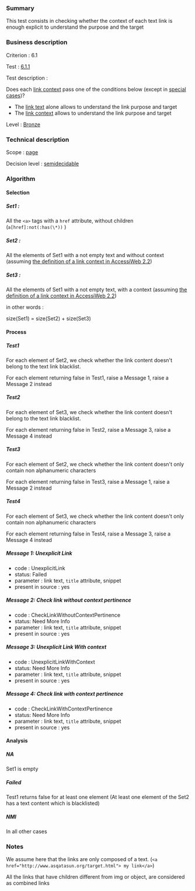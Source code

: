 ### Summary

This test consists in checking whether the context of each text link is enough explicit to understand the purpose and the target

### Business description

Criterion : 6.1

Test : [6.1.1](http://accessiweb.org/index.php/accessiweb-22-english-version.html#test-6-1-1)

Test description :

Does each [link context](http://accessiweb.org/index.php/glossary-76.html#mContexteLien) pass one of the conditions below (except in [special cases](http://accessiweb.org/index.php/glossary-76.html#cpCrit6- "Special cases for criterion 6.1"))? 

-   The [link text](http://accessiweb.org/index.php/glossary-76.html#mIntituleLien) alone allows to understand the link purpose and target 
-   The [link context](http://accessiweb.org/index.php/glossary-76.html#mContexteLien) allows to understand the link purpose and target

Level : [Bronze](/en/category/rules-design/accessiweb-11/level/bronze)

### Technical description

Scope : [page](/en/category/rules-design/accessiweb-11/scope/page)

Decision level :
[semidecidable](/en/category/rules-design/accessiweb-11/decision-level/semidecidable)

### Algorithm

#### Selection

##### Set1 :

All the `<a>` tags with a `href` attribute, without children (`a[href]:not(:has(\*))` )

##### Set2 :

All the elements of Set1 with a not empty text and without context (assuming [the definition of a link context in AccessiWeb 2.2](http://accessiweb.org/index.php/glossary-76.html#mContexteLien))

##### Set3 :

All the elements of Set1 with a not empty text, with a context (assuming [the definition of a link context in AccessiWeb 2.2](http://accessiweb.org/index.php/glossary-76.html#mContexteLien))

in other words :

size(Set1) = size(Set2) + size(Set3)

#### Process

##### Test1

For each element of Set2, we check whether the link content doesn't belong to the text link blacklist.

For each element returning false in Test1, raise a Message 1, raise a Message 2 instead

##### Test2

For each element of Set3, we check whether the link content doesn't belong to the text link blacklist.

For each element returning false in Test2, raise a Message 3, raise a Message 4 instead

##### Test3

For each element of Set2, we check whether the link content doesn't only contain non alphanumeric characters

For each element returning false in Test3, raise a Message 1, raise a Message 2 instead

##### Test4

For each element of Set3, we check whether the link content doesn't only contain non alphanumeric characters

For each element returning false in Test4, raise a Message 3, raise a Message 4 instead

##### Message 1: Unexplicit Link

-   code : UnexplicitLink
-   status: Failed
-   parameter : link text, `title` attribute, snippet
-   present in source : yes

##### Message 2: Check link without context pertinence

-   code : CheckLinkWithoutContextPertinence
-   status: Need More Info
-   parameter : link text, `title` attribute, snippet
-   present in source : yes

##### Message 3: Unexplicit Link With context

-   code : UnexplicitLinkWithContext
-   status: Need More Info
-   parameter : link text, `title` attribute, snippet
-   present in source : yes

##### Message 4: Check link with context pertinence

-   code : CheckLinkWithContextPertinence
-   status: Need More Info
-   parameter : link text, `title` attribute, snippet
-   present in source : yes

#### Analysis

##### NA

Set1 is empty

##### Failed

Test1 returns false for at least one element (At least one element of the Set2 has a text content which is blacklisted)

##### NMI

In all other cases

### Notes

We assume here that the links are only composed of a text. (`<a href="http://www.asqatasun.org/target.html"> my link</a>`)

All the links that have children different from img or object, are considered as combined links

